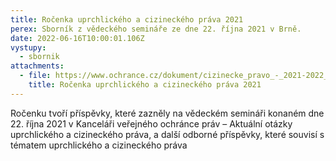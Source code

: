 ```yaml
---
title: Ročenka uprchlického a cizineckého práva 2021
perex: Sborník z vědeckého semináře ze dne 22. října 2021 v Brně.
date: 2022-06-16T10:00:01.106Z
vystupy:
  - sbornik
attachments:
  - file: https://www.ochrance.cz/dokument/cizinecke_pravo_-_2021-2022_-_2022_-_148x210_s_obalkou.pdf
    title: Ročenka uprchlického a cizineckého práva 2021
---
```

<p>Ročenku tvoří příspěvky, které zazněly na vědeckém semináři konaném dne 22. října 2021 v Kanceláři veřejného ochránce práv &ndash; Aktuální otázky uprchlického a cizineckého práva, a další odborné příspěvky, které souvisí s tématem uprchlického a cizineckého práva</p>
